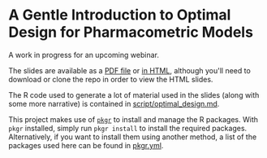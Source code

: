 # A Gentle Introduction to Optimal Design for Pharmacometric Models

A work in progress for an upcoming webinar.

The slides are available as a [PDF file](slides/slides.pdf) or [in HTML](slides/slides.html), although you'll need to download or clone the repo in order to view the HTML slides.

The R code used to generate a lot of material used in the slides (along with some more narrative) is contained in [script/optimal_design.md](script/optimal_design.md).

This project makes use of [`pkgr`](https://github.com/metrumresearchgroup/pkgr) to install and manage the R packages.  With `pkgr` installed, simply run `pkgr install` to install the required packages.  Alternatively, if you want to install them using another method, a list of the packages used here can be found in [pkgr.yml](pkgr.yml).
